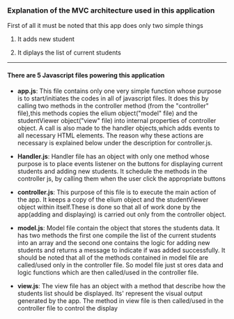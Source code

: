 ### Explanation of the MVC architecture used in this application


First of all it must be noted that this app does only two simple things


1. It adds new student


2. It diplays the list of current students


*****



#### There are 5 Javascript files powering this application



*  **app.js**: This file contains only one very simple function whose purpose is to  start/initiates the codes in all of javascript files. It does this by calling two methods in the controller method (from the "controller" file),this methods copies the elium object("model" file) and the studentViewer object("view" file) into internal properties of controller object. A call is also made to the handler objects,which adds events to all necessary HTML elements.
The reason why these actions are necessary is explained below under the description
for controller.js.



* **Handler.js**: Handler file has an object with only one method whose purpose is to place events listener on the buttons for displaying current students and adding new students. It schedule the methods in the controller js, by calling them when the user click the appropriate buttons



* **controller.js**: This purpose of this file is to execute the main action of the app. It keeps a copy of the elium object and the studentViewer object within itself.These is done so that all of work done by the app(adding and displaying) is carried out only from the controller object.



* **model.js**: Model file contain the object that stores the students data. It has two methods the first one compile the list of the current students into an array and the second one contains the logic for adding new students and returns a message to indicate if was added successfully.
It should be noted that all of the methods contained in model file are called/used only in the controller file. So model file just st
ores data and logic functions which are then called/used in the controller file.



* **view.js**: The view file has an object with a method that describe how the students list should be displayed. Its' represent the visual output generated by the app. The method in view file is then called/used in the controller file to control the display 



